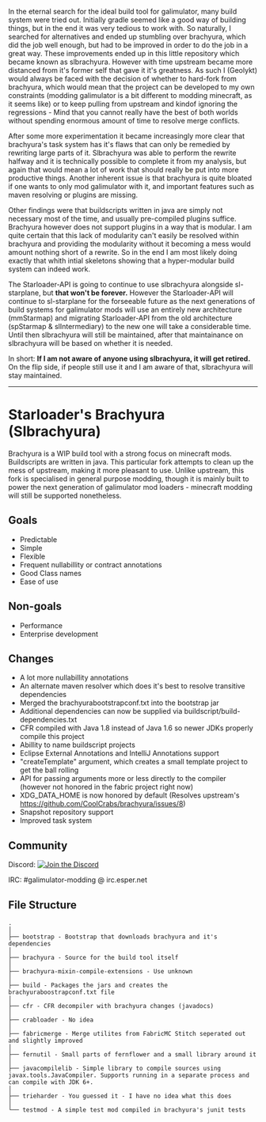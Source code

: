 In the eternal search for the ideal build tool for galimulator, many build system were tried out.
Initially gradle seemed like a good way of building things, but in the end it was very tedious
to work with. So naturally, I searched for alternatives and ended up stumbling over brachyura,
which did the job well enough, but had to be improved in order to do the job in a great way.
These improvements ended up in this little repository which became known as slbrachyura. However
with time upstream became more distanced from it's former self that gave it it's greatness.
As such I (Geolykt) would always be faced with the decision of whether to hard-fork from brachyura,
which would mean that the project can be developed to my own constraints (modding galimulator
is a bit different to modding minecraft, as it seems like) or to keep pulling from upstream
and kindof ignoring the regressions - Mind that you cannot really have the best of both worlds
without spending enormous amount of time to resolve merge conflicts.

After some more experimentation it became increasingly more clear that brachyura's task system
has it's flaws that can only be remedied by rewriting large parts of it. Slbrachyura was able
to perform the rewrite halfway and it is technically possible to complete it from my analysis,
but again that would mean a lot of work that should really be put into more productive things.
Another inherent issue is that brachyura is quite bloated if one wants to only mod galimulator
with it, and important features such as maven resolving or plugins are missing.

Other findings were that buildscripts written in java are simply not necessary most of the time,
and usually pre-compiled plugins suffice. Brachyura however does not support plugins in a way
that is modular. I am quite certain that this lack of modularity can't easily be resolved
within brachyura and providing the modularity without it becoming a mess would amount nothing
short of a rewrite. So in the end I am most likely doing exactly that whith intial skeletons
showing that a hyper-modular build system can indeed work.

The Starloader-API is going to continue to use slbrachyura alongside sl-starplane, but **that
won't be forever.** However the Starloader-API will continue to sl-starplane for the forseeable
future as the next generations of build systems for galimulator mods will use an entirely
new architecture (mmStarmap) and migrating Starloader-API from the old architecture (spStarmap &
slIntermediary) to the new one will take a considerable time. Until then slbrachyura will still
be maintained, after that maintainance on slbrachyura will be based on whether it is needed.

In short: **If I am not aware of anyone using slbrachyura, it will get retired.** On the flip side,
if people still use it and I am aware of that, slbrachyura will stay maintained.

---

# Starloader's Brachyura (Slbrachyura)

Brachyura is a WIP build tool with a strong focus on minecraft mods. Buildscripts are written in java.
This particular fork attempts to clean up the mess of upstream, making it more pleasant to use.
Unlike upstream, this fork is specialised in general purpose modding, though it is mainly built
to power the next generation of galimulator mod loaders - minecraft modding will still be supported
nonetheless.

## Goals

 - Predictable
 - Simple
 - Flexible
 - Frequent nullabillity or contract annotations
 - Good Class names
 - Ease of use

## Non-goals

 - Performance
 - Enterprise development

## Changes
 - A lot more nullabillity annotations
 - An alternate maven resolver which does it's best to resolve transitive dependencies
 - Merged the brachyurabootstrapconf.txt into the bootstrap jar
 - Additional dependencies can now be supplied via buildscript/build-dependencies.txt
 - CFR compiled with Java 1.8 instead of Java 1.6 so newer JDKs properly compile this project
 - Abillity to name buildscript projects
 - Eclipse External Annotations and IntelliJ Annotations support
 - "createTemplate" argument, which creates a small template project to get the ball rolling
 - API for passing arguments more or less directly to the compiler (however not honored in the fabric project right now)
 - XDG_DATA_HOME is now honored by default (Resolves upstream's https://github.com/CoolCrabs/brachyura/issues/8)
 - Snapshot repository support
 - Improved task system

## Community

Discord:
[![Join the Discord](https://discordapp.com/api/guilds/868569240398082068/widget.png?style=banner2)](https://discord.gg/CjnPMxsAX6)

IRC: #galimulator-modding @ irc.esper.net

## File Structure

```
.
│
├── bootstrap - Bootstrap that downloads brachyura and it's dependencies
│
├── brachyura - Source for the build tool itself
│
├── brachyura-mixin-compile-extensions - Use unknown
│
├── build - Packages the jars and creates the brachyuraboostrapconf.txt file
│
├── cfr - CFR decompiler with brachyura changes (javadocs)
│
├── crabloader - No idea
│
├── fabricmerge - Merge utilites from FabricMC Stitch seperated out and slightly improved
│
├── fernutil - Small parts of fernflower and a small library around it
│
├── javacompilelib - Simple library to compile sources using javax.tools.JavaCompiler. Supports running in a separate process and can compile with JDK 6+.
│
├── trieharder - You guessed it - I have no idea what this does
│
└── testmod - A simple test mod compiled in brachyura's junit tests
```
